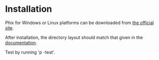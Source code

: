 # Installation

Phix for Windows or Linux platforms can be downloaded from [the official site][Download].

After installation, the directory layout should match that given in the [documentation][Installation].

Test by running 'p -test'.

[Installation]: http://phix.x10.mx/docs/html/installation.htm
[Download]: http://phix.x10.mx/download.php


